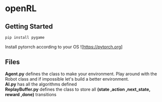 # openRL



## Getting Started

```bash
pip install pygame
```

Install pytorrch according to your OS ![https://pytorch.org]


## Files
**Agent.py** defines the class to make your environment. Play around with the Robot class and if impossible let's build a better environment.<br/>
**AI.py** has all the algorithms defined<br/>
**ReplayBuffer.py** defines the class to store all **(state ,action ,next_state, reward ,done)** transitions<br/>

<!--
## Heuristic 
There are numerous heuristics that can be used in path planning algorithms. Use what is suitable for your problem. 
```cpp
/*
Heuristic funtion. Should be modified according to the problem.
Current heuristic is (x1-x2)^2 + (y1-y2)^2
*/
double Heuristic(const PointI &a, const PointI &b)
{
    return 10 * std::sqrt(((std::get<0>(a) - std::get<0>(b)) ^ 2 + (std::get<1>(a) - std::get<1>(b)) ^ 2));
};
```
## Complexity
<img src="Astar_comp.png" width="700" height="200" /> <br/> 
(Source : http://www.ai.mit.edu/courses/6.034b/searchcomplex.pdf)
-->
<!--
## Contributing
This repository is in it's beginning stages. The goal of this project is to use the speed and efficiency of C++ along with its modern syntax to provide a simple interface for the user to test his/her algorithms. If you feel you are interested in contributing please send me an email as I am still in the process of finalizing a "how to contribute?" guidelines. Thank you :)
<!--
### Prerequisites
OpenCV <br/>
C++ 17 <br/>
cmake <br/>
<!--
### Installing
Installing OpenCV: <br/>
**[Install HomeBrew]**:
```
/usr/bin/ruby -e "$(curl -fsSL https://raw.githubusercontent.com/Homebrew/install/master/install)"
```
**[Install OpenCV]**: <br/>
```
brew install opencv
```
<!--
**[Install pkg-config]**:<br/>
```
brew install pkg-config
```
Clone the repo:
```
git clone https://github.com/gautam-sharma1/AStar-Search-ModernCpp.git

```
### Running
```
cd AStar-Search-ModernCpp
cd build
cmake .. && make
./main
```



## Built With

* [OpenCV](https://docs.opencv.org/3.4/) - Used for Visualization


## Authors

* **Gautam Sharma** - *Initial work* - [Github](https://github.com/gautam-sharma1)
* Please leave a star if you find this repo interesting!


## License

This project is licensed under the MIT License - see the [LICENSE.md](LICENSE.md) file for details
-->



